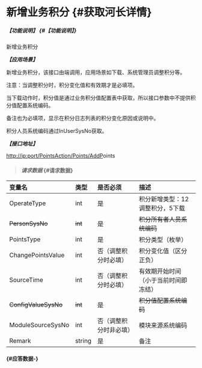 # 新增业务积分 {#获取河长详情}

##### _【功能说明】_ {#【功能说明】}

新增业务积分

_**【应用场景】**_

新增业务积分，该接口由端调用，应用场景如下载、系统管理员调整积分等。

注意：当调整积分时，积分变化值和有效期才是必填项。

当下载动作时，积分值是通过业务积分值配置表中获取，所以接口参数中不提供积分值配置系统编码。

备注也为必填项，显示在积分日志列表的积分变化原因或说明中。

积分人员系统编码通过InUserSysNo获取。

_**【接口地址】**_

[http://ip:port/PointsAction/Points/AddP](http://ip:port/HMQuery/RiverMaster/GetRiverMasterByRiverMasterSysNo)oints

> #### _请求数据_ {#请求数据}

| 变量名 | 类型 | 是否必须 | 描述 |
| :--- | :--- | :--- | :--- |
| OperateType | int | 是 | 积分新增类型：12调整积分，5下载 |
| ~~PersonSysNo~~ | ~~int~~ | ~~是~~ | ~~积分所有者人员系统编码~~ |
| PointsType | int | 是 | 积分类型（枚举） |
| ChangePointsValue | int | 否（调整积分时必填） | 积分变化值（区分正负） |
| SourceTime | int | 否（调整积分时必填） | 有效期开始时间（小于当前时间即冻结） |
| ~~ConfigValueSysNo~~ | ~~int~~ | ~~是~~ | ~~积分值配置系统编码~~ |
| ModuleSourceSysNo | int | 否（调整积分时非必填） | 模块来源系统编码 |
| Remark | string | 是 | 备注 |

####  {#应答数据-}




